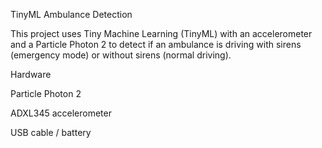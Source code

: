 TinyML Ambulance Detection

This project uses Tiny Machine Learning (TinyML) with an accelerometer and a Particle Photon 2 to detect if an ambulance is driving with sirens (emergency mode) or without sirens (normal driving).

Hardware

Particle Photon 2

ADXL345 accelerometer

USB cable / battery
